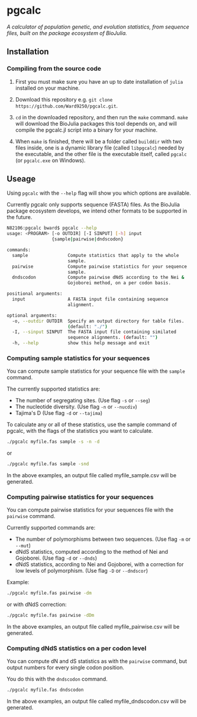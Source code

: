 # pgcalc

*A calculator of population genetic, and evolution statistics, from sequence
files, built on the package ecosystem of BioJulia.*

## Installation

### Compiling from the source code

1. First you must make sure you have an up to date installation of `julia`
   installed on your machine.

2. Download this repository e.g. `git clone https://github.com/Ward9250/pgcalc.git`.

3. `cd` in the downloaded repository, and then run the `make` command.
   `make` will download the BioJulia packages this tool depends on,
   and will compile the pgcalc.jl script into a binary for your machine.

4. When `make` is finished, there will be a folder called `builddir` with two
   files inside, one is a dynamic library file (called `libpgcalc`) needed by
   the executable, and the other file is the executable itself, called `pgcalc`
   (or `pgcalc.exe` on Windows).

## Useage

Using `pgcalc` with the `--help` flag will show you which options are available.

Currently pgcalc only supports sequence (FASTA) files.
As the BioJulia package ecosystem develops, we intend other formats to be
supported in the future.

```sh
N82106:pgcalc bward$ pgcalc --help
usage: <PROGRAM> [-o OUTDIR] [-I SINPUT] [-h] input
                 {sample|pairwise|dndscodon}

commands:
  sample               Compute statistics that apply to the whole
                       sample.
  pairwise             Compute pairwise statistics for your sequence
                       sample.
  dndscodon            Compute pairwise dNdS according to the Nei &
                       Gojoborei method, on a per codon basis.

positional arguments:
  input                A FASTA input file containing sequence
                       alignment.

optional arguments:
  -o, --outdir OUTDIR  Specify an output directory for table files.
                       (default: "./")
  -I, --sinput SINPUT  The FASTA input file containing similated
                       sequence alignments. (default: "")
  -h, --help           show this help message and exit
```

### Computing sample statistics for your sequences

You can compute sample statistics for your sequence file with the `sample` command.

The currently supported statistics are:

* The number of segregating sites. (Use flag `-s` or `--seg`)
* The nucleotide diversity. (Use flag `-n` or `--nucdiv`)
* Tajima's D (Use flag `-d` or `--tajima`)

To calculate any or all of these statistics, use the sample command of pgcalc, with the
flags of the statistics you want to calculate.

```sh
./pgcalc myfile.fas sample -s -n -d
```

or

```sh
./pgcalc myfile.fas sample -snd
```

In the above examples, an output file called myfile_sample.csv will be generated.

### Computing pairwise statistics for your sequences

You can compute pairwise statistics for your sequences file with the `pairwise` command.

Currently supported commands are:

* The number of polymorphisms between two sequences. (Use flag `-m` or `--mut`)
* dNdS statistics, computed according to the method of Nei and Gojoborei. (Use flag `-d` or `--dnds`)
* dNdS statistics, according to Nei and Gojoborei, with a correction for low
  levels of polymorphism. (Use flag `-D` or `--dndscor`)

Example:

```sh
./pgcalc myfile.fas pairwise -dm
```

or with dNdS correction:

```sh
./pgcalc myfile.fas pairwise -dDm
```

In the above examples, an output file called myfile_pairwise.csv will be generated.

### Computing dNdS statistics on a per codon level

You can compute dN and dS statistics as with the `pairwise` command, but output
numbers for every single codon position.

You do this with the `dndscodon` command.

```sh
./pgcalc myfile.fas dndscodon
```

In the above examples, an output file called myfile_dndscodon.csv will be generated.
